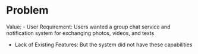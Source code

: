 # Problem

Value: - User Requirement: Users wanted a group chat service and notification system for exchanging photos, videos, and texts
- Lack of Existing Features: But the system did not have these capabilities